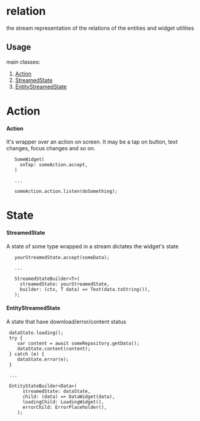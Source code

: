 # relation

the stream representation of the relations of the entities and widget utilities

## Usage

main classes:

1. [Action](/lib/src/relation/action/action.dart)
1. [StreamedState](/lib/src/relation/state/streamed_state.dart)
1. [EntityStreamedState](/lib/src/relation/state/entity_state.dart)

# Action

#### Action

It's wrapper over an action on screen.
It may be a tap on button, text changes, focus changes and so on.

```
   SomeWidget(
     onTap: someAction.accept,
   )
    
   ...

   someAction.action.listen(doSomething);
```
 
# State

#### StreamedState

A state of some type wrapped in a stream
dictates the widget's state

```
   yourStreamedState.accept(someData);
    
   ...
   
   StreamedStateBuilder<T>(
     streamedState: yourStreamedState,
     builder: (ctx, T data) => Text(data.toString()),
   );
```
 
#### EntityStreamedState

A state that have download/error/content status

```
 dataState.loading();
 try {
    var content = await someRepository.getData();
    dataState.content(content);
 } catch (e) {
    dataState.error(e);
 }
 
 ...

 EntityStateBuilder<Data>(
      streamedState: dataState,
      child: (data) => DataWidget(data),
      loadingChild: LoadingWidget(),
      errorChild: ErrorPlaceholder(),
    );
```